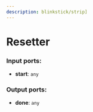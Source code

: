 ```yaml
---
description: blinkstick/strip]
---
```


# Resetter

### Input ports:

* __start__: `any`

### Output ports:

* __done__: `any`

